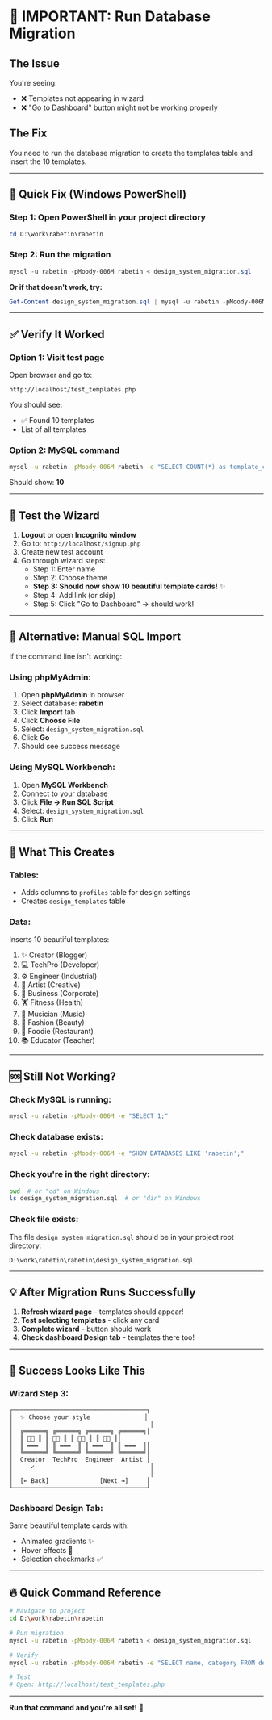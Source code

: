 # 🚨 IMPORTANT: Run Database Migration

## The Issue

You're seeing:
- ❌ Templates not appearing in wizard
- ❌ "Go to Dashboard" button might not be working properly

## The Fix

You need to run the database migration to create the templates table and insert the 10 templates.

---

## 🚀 Quick Fix (Windows PowerShell)

### Step 1: Open PowerShell in your project directory

```powershell
cd D:\work\rabetin\rabetin
```

### Step 2: Run the migration

```powershell
mysql -u rabetin -pMoody-006M rabetin < design_system_migration.sql
```

**Or if that doesn't work, try:**

```powershell
Get-Content design_system_migration.sql | mysql -u rabetin -pMoody-006M rabetin
```

---

## ✅ Verify It Worked

### Option 1: Visit test page

Open browser and go to:
```
http://localhost/test_templates.php
```

You should see:
- ✅ Found 10 templates
- List of all templates

### Option 2: MySQL command

```bash
mysql -u rabetin -pMoody-006M rabetin -e "SELECT COUNT(*) as template_count FROM design_templates;"
```

Should show: **10**

---

## 📱 Test the Wizard

1. **Logout** or open **Incognito window**
2. Go to: `http://localhost/signup.php`
3. Create new test account
4. Go through wizard steps:
   - Step 1: Enter name
   - Step 2: Choose theme
   - **Step 3: Should now show 10 beautiful template cards!** ✨
   - Step 4: Add link (or skip)
   - Step 5: Click "Go to Dashboard" → should work!

---

## 🔧 Alternative: Manual SQL Import

If the command line isn't working:

### Using phpMyAdmin:
1. Open **phpMyAdmin** in browser
2. Select database: **rabetin**
3. Click **Import** tab
4. Click **Choose File**
5. Select: `design_system_migration.sql`
6. Click **Go**
7. Should see success message

### Using MySQL Workbench:
1. Open **MySQL Workbench**
2. Connect to your database
3. Click **File → Run SQL Script**
4. Select: `design_system_migration.sql`
5. Click **Run**

---

## 🎯 What This Creates

### Tables:
- Adds columns to `profiles` table for design settings
- Creates `design_templates` table

### Data:
Inserts 10 beautiful templates:
1. ✨ Creator (Blogger)
2. 💻 TechPro (Developer)
3. ⚙️ Engineer (Industrial)
4. 🎨 Artist (Creative)
5. 💼 Business (Corporate)
6. 🏋️ Fitness (Health)
7. 🎵 Musician (Music)
8. 👗 Fashion (Beauty)
9. 🍕 Foodie (Restaurant)
10. 📚 Educator (Teacher)

---

## 🆘 Still Not Working?

### Check MySQL is running:
```bash
mysql -u rabetin -pMoody-006M -e "SELECT 1;"
```

### Check database exists:
```bash
mysql -u rabetin -pMoody-006M -e "SHOW DATABASES LIKE 'rabetin';"
```

### Check you're in the right directory:
```bash
pwd  # or "cd" on Windows
ls design_system_migration.sql  # or "dir" on Windows
```

### Check file exists:
The file `design_system_migration.sql` should be in your project root directory:
```
D:\work\rabetin\rabetin\design_system_migration.sql
```

---

## 💡 After Migration Runs Successfully

1. **Refresh wizard page** - templates should appear!
2. **Test selecting templates** - click any card
3. **Complete wizard** - button should work
4. **Check dashboard Design tab** - templates there too!

---

## 🎉 Success Looks Like This

### Wizard Step 3:
```
┌─────────────────────────────────────┐
│  ✨ Choose your style               │
│                                      │
│  ╔══════╗ ╔══════╗ ╔══════╗ ╔══════╗│
│  ║ 💜💜 ║ ║ 💙💙 ║ ║ 🧡🧡 ║ ║ 💖💖 ║│
│  ║ ▬▬▬  ║ ║ ▬▬▬  ║ ║ ▬▬▬  ║ ║ ▬▬▬  ║│
│  ╚══════╝ ╚══════╝ ╚══════╝ ╚══════╝│
│  Creator  TechPro  Engineer  Artist │
│     ✓                                │
│                                      │
│  [← Back]              [Next →]     │
└─────────────────────────────────────┘
```

### Dashboard Design Tab:
Same beautiful template cards with:
- Animated gradients ✨
- Hover effects 💫
- Selection checkmarks ✅

---

## 🔥 Quick Command Reference

```bash
# Navigate to project
cd D:\work\rabetin\rabetin

# Run migration
mysql -u rabetin -pMoody-006M rabetin < design_system_migration.sql

# Verify
mysql -u rabetin -pMoody-006M rabetin -e "SELECT name, category FROM design_templates;"

# Test
# Open: http://localhost/test_templates.php
```

---

**Run that command and you're all set!** 🚀

